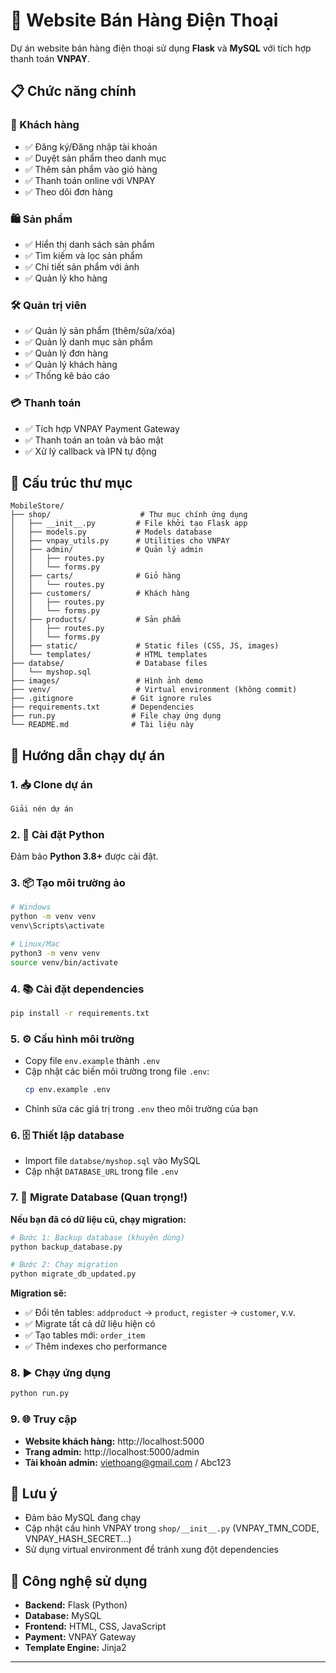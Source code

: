 
# 🛒 Website Bán Hàng Điện Thoại

Dự án website bán hàng điện thoại sử dụng **Flask** và **MySQL** với tích hợp thanh toán **VNPAY**.

## 📋 Chức năng chính

### 👤 Khách hàng
- ✅ Đăng ký/Đăng nhập tài khoản
- ✅ Duyệt sản phẩm theo danh mục
- ✅ Thêm sản phẩm vào giỏ hàng
- ✅ Thanh toán online với VNPAY
- ✅ Theo dõi đơn hàng

### 🛍️ Sản phẩm
- ✅ Hiển thị danh sách sản phẩm
- ✅ Tìm kiếm và lọc sản phẩm
- ✅ Chi tiết sản phẩm với ảnh
- ✅ Quản lý kho hàng

### 🛠️ Quản trị viên
- ✅ Quản lý sản phẩm (thêm/sửa/xóa)
- ✅ Quản lý danh mục sản phẩm
- ✅ Quản lý đơn hàng
- ✅ Quản lý khách hàng
- ✅ Thống kê báo cáo

### 💳 Thanh toán
- ✅ Tích hợp VNPAY Payment Gateway
- ✅ Thanh toán an toàn và bảo mật
- ✅ Xử lý callback và IPN tự động

## 📁 Cấu trúc thư mục

```
MobileStore/
├── shop/                    # Thư mục chính ứng dụng
│   ├── __init__.py         # File khởi tạo Flask app
│   ├── models.py           # Models database
│   ├── vnpay_utils.py      # Utilities cho VNPAY
│   ├── admin/              # Quản lý admin
│   │   ├── routes.py
│   │   └── forms.py
│   ├── carts/              # Giỏ hàng
│   │   └── routes.py
│   ├── customers/          # Khách hàng
│   │   ├── routes.py
│   │   └── forms.py
│   ├── products/           # Sản phẩm
│   │   ├── routes.py
│   │   └── forms.py
│   ├── static/             # Static files (CSS, JS, images)
│   └── templates/          # HTML templates
├── databse/                # Database files
│   └── myshop.sql
├── images/                 # Hình ảnh demo
├── venv/                   # Virtual environment (không commit)
├── .gitignore             # Git ignore rules
├── requirements.txt       # Dependencies
├── run.py                 # File chạy ứng dụng
└── README.md              # Tài liệu này
```

## 🚀 Hướng dẫn chạy dự án

### 1. 📥 Clone dự án
```bash
Giải nén dự án
```

### 2. 🐍 Cài đặt Python
Đảm bảo **Python 3.8+** được cài đặt.

### 3. 📦 Tạo môi trường ảo
```bash
# Windows
python -m venv venv
venv\Scripts\activate

# Linux/Mac
python3 -m venv venv
source venv/bin/activate
```

### 4. 📚 Cài đặt dependencies
```bash
pip install -r requirements.txt
```

### 5. ⚙️ Cấu hình môi trường
- Copy file `env.example` thành `.env`
- Cập nhật các biến môi trường trong file `.env`:
  ```bash
  cp env.example .env
  ```
- Chỉnh sửa các giá trị trong `.env` theo môi trường của bạn

### 6. 🗄️ Thiết lập database
- Import file `databse/myshop.sql` vào MySQL
- Cập nhật `DATABASE_URL` trong file `.env`

### 7. 🔄 Migrate Database (Quan trọng!)
**Nếu bạn đã có dữ liệu cũ, chạy migration:**
```bash
# Bước 1: Backup database (khuyên dùng)
python backup_database.py

# Bước 2: Chạy migration
python migrate_db_updated.py
```

**Migration sẽ:**
- ✅ Đổi tên tables: `addproduct` → `product`, `register` → `customer`, v.v.
- ✅ Migrate tất cả dữ liệu hiện có
- ✅ Tạo tables mới: `order_item`
- ✅ Thêm indexes cho performance

### 8. ▶️ Chạy ứng dụng
```bash
python run.py
```

### 9. 🌐 Truy cập
- **Website khách hàng:** http://localhost:5000
- **Trang admin:** http://localhost:5000/admin
- **Tài khoản admin:** viethoang@gmail.com / Abc123

## 📝 Lưu ý

- Đảm bảo MySQL đang chạy
- Cập nhật cấu hình VNPAY trong `shop/__init__.py` (VNPAY_TMN_CODE, VNPAY_HASH_SECRET...)
- Sử dụng virtual environment để tránh xung đột dependencies

## 🎯 Công nghệ sử dụng

- **Backend:** Flask (Python)
- **Database:** MySQL
- **Frontend:** HTML, CSS, JavaScript
- **Payment:** VNPAY Gateway
- **Template Engine:** Jinja2

---